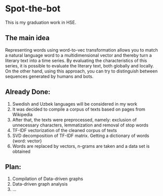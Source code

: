# Spot-the-bot
This is my graduation work in HSE. 
## The main idea
Representing words using word-to-vec transformation allows you to match a natural language word to a multidimensional vector and thereby turn a literary text into a time series. By evaluating the characteristics of this series, it is possible to evaluate the literary text, both globally and locally. On the other hand, using this approach, you can try to distinguish between sequences generated by humans and bots.
## Already Done:
1. Swedish and Uzbek languages will be considered in my work
2. It was decided to compile a corpus of texts based on pages from Wikipedia
3. After that, the texts were preprocessed, namely: exclusion of unnecessary characters, lemmatization and removal of stop words
4. TF-IDF vectorization of the cleaned corpus of texts
5. SVD decomposition of TF-IDF matrix. Getting a dictionary of words {word: vector}
6. Words are replaced by vectors, n-grams are taken and a data set is obtained
## Plan:
1. Compilation of Data-driven graphs
2. Data-driven graph analysis
3. ...
